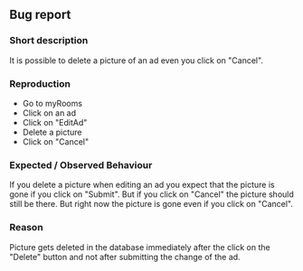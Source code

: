 ## Bug report

### Short description
It is possible to delete a picture of an ad even you click on "Cancel".

### Reproduction
- Go to myRooms
- Click on an ad
- Click on "EditAd"
- Delete a picture
- Click on "Cancel"

### Expected / Observed Behaviour
If you delete a picture when editing an ad you expect that the picture is gone if you click on "Submit". 
But if you click on "Cancel" the picture should still be there. But right now the picture is gone even if 
you click on "Cancel".

### Reason
Picture gets deleted in the database immediately after the click on the "Delete" button and not after 
submitting the change of the ad.
